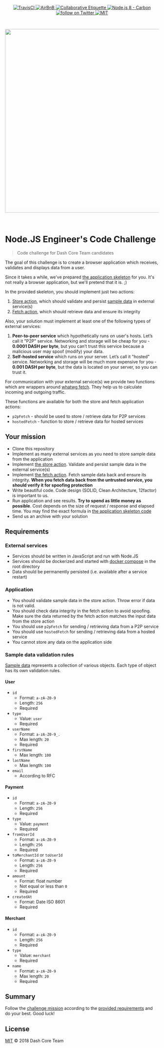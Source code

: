 <p align="center">
	<a href="https://travis-ci.com/gaboesquivel/dash-challenge">
		<img src="https://travis-ci.com/dashevo/node.js-engineer-code-challenge.svg?branch=master" alt="TravisCI">
	</a>
	<a href="https://github.com/airbnb/javascript">
		<img src="https://img.shields.io/badge/code%20style-airbnb-brightgreen.svg" alt="AirBnB">
	</a>
	<a href="https://git.io/col">
		<img src="https://img.shields.io/badge/%E2%9C%93-collaborative_etiquette-brightgreen.svg" alt="Collaborative Etiquette">
	</a>
	<a href="https://nodejs.org/en/blog/release/v8.0.0/">
		<img src="https://img.shields.io/badge/node%20version-carbon-brightgreen.svg" alt="Node.js 8 - Carbon">
	</a>
	<a href="https://twitter.com/intent/follow?screen_name=dashpay">
		<img src="https://img.shields.io/twitter/follow/dashpay.svg?style=social&logo=twitter" alt="follow on Twitter">
	</a>
	<a href="#">
		<img src="https://img.shields.io/dub/l/vibe-d.svg" alt="MIT">
	</a>
</p>


<p>&nbsp;</p>

<p align="center">
	<a href="https://dash.org">
		<img src="assets/dash-logo.svg" width="600">
	</a>
</p>

<p>&nbsp;</p>

# Node.JS Engineer's Code Challenge

> Code challenge for Dash Core Team candidates

The goal of this challenge is to create a browser application which receives,
validates and displays data from a user.

Since it takes a while, we've prepared [the application skeleton](application) for you.
It's not really a browser application, but we'll pretend that it is. ;)

In the provided skeleton, you should implement just two actions:
  1. [Store action](application/actions/storeActionFactory.js), which should validate and persist
     [sample data](application/data.json) in external service(s)
  2. [Fetch action](application/actions/fetchActionFactory.js), which should retrieve data
     and ensure its integrity

Also, your solution must implement at least one of the following types of external services:
  1. **Peer-to-peer service** which hypothetically runs on user's hosts. Let’s call it "P2P" service.
     Networking and storage will be cheap for you - **0.0001 DASH per byte**, but you can’t trust
     this service because a malicious user may spoof (modify) your data.
  2. **Self-hosted service** which runs on your server. Let’s call it "hosted" service.
     Networking and storage will be much more expensive for you - **0.001 DASH per byte**, but the data is
     located on your server, so you can trust it.

For communication with your external service(s) we provide two functions
which are wrappers around [whatwg fetch](https://fetch.spec.whatwg.org/).
They help us to calculate incoming and outgoing traffic.

These functions are available for both the store and fetch application actions:
  - `p2pFetch` - should be used to store / retrieve data for P2P services
  - `hostedFetch` - function to store / retrieve data for hosted services

## Your mission

 - Clone this repository
 - Implement as many external services as you need to store sample data from the application
 - Implement [the store action](application/actions/storeActionFactory.js). Validate and persist sample data
   in the external service(s)
 - Implement [the fetch action](application/actions/fetchActionFactory.js). Fetch sample data back and ensure its 
   integrity. **When you fetch data back from the untrusted service, you should verify it for spoofing protection**
 - Write beautiful code. Code design (SOLID, Clean Architecture, 12factor) is important to us.
 - Run application and see results. **Try to spend as little money as possible**. Cost depends on the size
   of request / response and elapsed time. You may find the exact formula in
   [the application skeleton code](application/lib/calculateExpenses.js)
 - Send us an archive with your solution

## Requirements

### External services
 - Services should be written in JavaScript and run with Node.JS
 - Services should be dockerized and started with [docker compose](docker-compose.yml) in the root directory
 - Data should be permanently persisted (i.e. available after a service restart)

### Application
 - You should validate sample data in the store action. Throw error if data is not valid.
 - You should check data integrity in the fetch action to avoid spoofing.
   Make sure the data returned by the fetch action matches the input data from the store action
 - You should use `p2pFetch` for sending / retrieving data from a P2P service
 - You should use `hostedFetch` for sending / retrieving data from a hosted service
 - You cannot store any data on the application side

### Sample data validation rules

[Sample data](application/data.json) represents a collection of various objects.
Each type of object has its own validation rules.

#### User

- `id`
   - Format: `a-zA-Z0-9`
   - Length: `256`
   - Required
- `type`
   - Value: `user`
   - Required
- `userName`
   - Format: `a-zA-Z0-9_.`
   - Max length: `20`
   - Required
- `firstName`
   - Max length: `100`
- `lastName`
   - Max length: `100`
- `email`
   - According to RFC

#### Payment

- `id`
   - Format: `a-zA-Z0-9`
   - Length: `256`
   - Required
- `type`
   - Value: `payment`
   - Required 
- `fromUserId`
   - Format: `a-zA-Z0-9`
   - Length: `256`
   - Required
- `toMerchantId` or `toUserId`
   - Format: `a-zA-Z0-9`
   - Length: `256`
   - Required
- `amount`
   - Format: float number
   - Not equal or less than `0`
   - Required
- `createdAt`
   - Format: Date ISO 8601
   - Required

#### Merchant

- `id`
   - Format: `a-zA-Z0-9`
   - Length: `256`
   - Required
- `type`
   - Value: `merchant`
   - Required
- `name`
   - Format: `a-zA-Z0-9`
   - Max length: `20`
   - Required

## Summary

Follow the [challenge mission](#your-mission) according to the [provided requirements](#requirements) and do your 
best. Good luck!

## License

[MIT](LICENSE) © 2018 Dash Core Team

